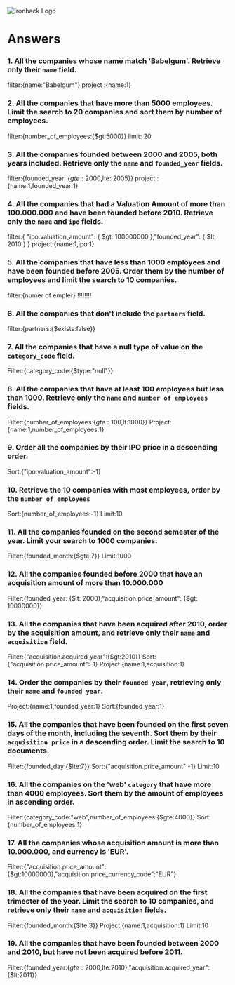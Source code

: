 ![Ironhack Logo](https://i.imgur.com/1QgrNNw.png)

# Answers

### 1. All the companies whose name match 'Babelgum'. Retrieve only their `name` field.

filter:{name:"Babelgum"}
project :{name:1}

### 2. All the companies that have more than 5000 employees. Limit the search to 20 companies and sort them by **number of employees**.

filter:{number_of_employees:{$gt:5000}}
limit: 20

### 3. All the companies founded between 2000 and 2005, both years included. Retrieve only the `name` and `founded_year` fields.

filter:{founded_year: {$gte: 2000,$lte: 2005}}
project :{name:1,founded_year:1}

### 4. All the companies that had a Valuation Amount of more than 100.000.000 and have been founded before 2010. Retrieve only the `name` and `ipo` fields.

filter:{ "ipo.valuation_amount": { $gt: 100000000 },"founded_year": { $lt: 2010 } }
project:{name:1,ipo:1}

### 5. All the companies that have less than 1000 employees and have been founded before 2005. Order them by the number of employees and limit the search to 10 companies.

filter:{numer of empler} !!!!!!!!

### 6. All the companies that don't include the `partners` field.

filter:{partners:{$exists:false}}

### 7. All the companies that have a null type of value on the `category_code` field.

Filter:{category_code:{$type:"null"}}

### 8. All the companies that have at least 100 employees but less than 1000. Retrieve only the `name` and `number of employees` fields.

Filter:{number_of_employees:{$gte:100,$lt:1000}}
Project:{name:1,number_of_employees:1}

### 9. Order all the companies by their IPO price in a descending order.

Sort:{"ipo.valuation_amount":-1}

### 10. Retrieve the 10 companies with most employees, order by the `number of employees`

Sort:{number_of_employees:-1}
Limit:10

### 11. All the companies founded on the second semester of the year. Limit your search to 1000 companies.

Filter:{founded_month:{$gte:7}}
Limit:1000

### 12. All the companies founded before 2000 that have an acquisition amount of more than 10.000.000

Filter:{founded_year: {$lt: 2000},"acquisition.price_amount": {$gt: 10000000}}

### 13. All the companies that have been acquired after 2010, order by the acquisition amount, and retrieve only their `name` and `acquisition` field.

Filter:{"acquisition.acquired_year":{$gt:2010}}
Sort:{"acquisition.price_amount":-1}
Project:{name:1,acquisition:1}

### 14. Order the companies by their `founded year`, retrieving only their `name` and `founded year`.

Project:{name:1,founded_year:1}
Sort:{founded_year:1}

### 15. All the companies that have been founded on the first seven days of the month, including the seventh. Sort them by their `acquisition price` in a descending order. Limit the search to 10 documents.

Filter:{founded_day:{$lte:7}}
Sort:{"acquisition.price_amount":-1}
Limit:10

### 16. All the companies on the 'web' `category` that have more than 4000 employees. Sort them by the amount of employees in ascending order.

Filter:{category_code:"web",number_of_employees:{$gte:4000}}
Sort:{number_of_employees:1}

### 17. All the companies whose acquisition amount is more than 10.000.000, and currency is 'EUR'.

Filter:{"acquisition.price_amount":{$gt:10000000},"acquisition.price_currency_code":"EUR"}

### 18. All the companies that have been acquired on the first trimester of the year. Limit the search to 10 companies, and retrieve only their `name` and `acquisition` fields.

Filter:{founded_month:{$lte:3}}
Project:{name:1,acquisition:1}
Limit:10

### 19. All the companies that have been founded between 2000 and 2010, but have not been acquired before 2011.

Filter:{founded_year:{$gte:2000,$lte:2010},"acquisition.acquired_year":{$lt:2011}}
